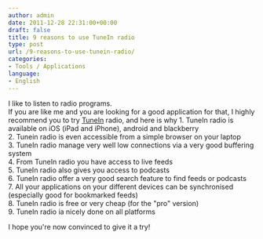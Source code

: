 ```yaml
---
author: admin
date: 2011-12-28 22:31:00+00:00
draft: false
title: 9 reasons to use TuneIn radio
type: post
url: /9-reasons-to-use-tunein-radio/
categories:
- Tools / Applications
language:
- English
---
```


I like to listen to radio programs.  
If you are like me and you are looking for a good application for that, I highly recommend you to try [TuneIn](http://tunein.com/) radio, and here is why  1. TuneIn radio is available on iOS (iPad and iPhone), android and blackberry  
  2. Tunein radio is even accessible from a simple browser on your laptop  
  3. TuneIn radio manage very well low connections via a very good buffering system  
  4. From TuneIn radio you have access to live feeds  
  5. TuneIn radio also gives you access to podcasts  
  6. TuneIn radio offer a very good search feature to find feeds or podcasts  
  7. All your applications on your different devices can be synchronised (especially good for bookmarked feeds)  
  8. TuneIn radio is free or very cheap (for the "pro" version)  
  9. TuneIn radio ia nicely done on all platforms  


I hope you're now convinced to give it a try!
